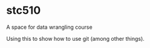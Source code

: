 # stc510

A space for data wrangling course

Using this to show how to use git (among other things).
